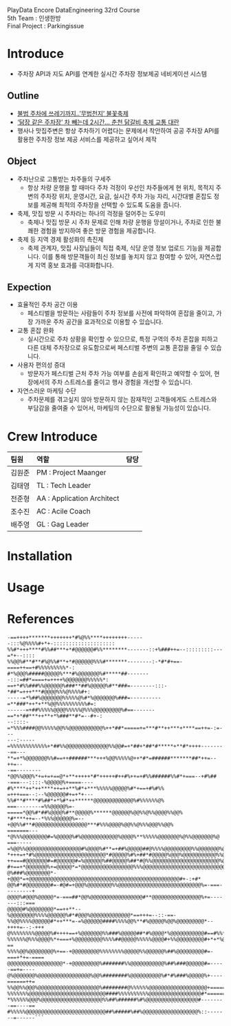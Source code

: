 PlayData Encore DataEngineering 32rd Course   
5th Team : 인생한방    
Final Project : Parkingissue

# Introduce
- 주차장 API과 지도 API를 연계한 실시간 주차장 정보제공 네비게이션 시스템
## Outline
- [불법 주차에 쓰레기까지..’무법천지’ 불꽃축제](https://imnews.imbc.com/replay/2023/nwtoday/article/6531583_36207.html)
- [‘닭장 같은 주차장’ 차 빼는데 2시간… 춘천 닭갈비 축제 교통 대란](https://www.hani.co.kr/arti/area/gangwon/1145524.html)
- 행사나 맛집주변은 항상 주차하기 어렵다는 문제에서 착안하여 공공 주차장 API를 활용한 주차장 정보 제공 서비스를 제공하고 싶어서 제작
## Object
- 주차난으로 고통받는 차주들의 구세주
    - 항상 차량 운행을 할 때마다 주차 걱정이 우선인 차주들에게 현 위치, 목적지 주변의 주차장 위치, 운영시간, 요금, 실시간 주차 가능 자리, 시간대별 혼잡도 정보를 제공해 최적의 주차장을 선택할 수 있도록 도움을 줍니다.
- 축제, 맛집 방문 시 주차라는 하나의 걱정을 덜어주는 도우미
    - 축제나 맛집 방문 시 주차 문제로 인해 차량 운행을 망설이거나, 주차로 인한 불쾌한 경험을 방지하여 좋은 방문 경험을 제공합니다.
- 축제 등 지역 경제 활성화의 촉진제
    - 축제 관계자, 맛집 사장님들이 직접 축제, 식당 운영 정보 업로드 기능을 제공합니다. 이를 통해 방문객들이 최신 정보를 놓치지 않고 참여할 수 있어, 자연스럽게 지역 홍보 효과를 극대화합니다.
## Expection
- 효율적인 주차 공간 이용
    - 페스티벌을 방문하는 사람들이 주차 정보를 사전에 파악하여 혼잡을 줄이고, 가장 가까운 주차 공간을 효과적으로 이용할 수 있습니다.
- 교통 혼잡 완화
    - 실시간으로 주차 상황을 확인할 수 있으므로, 특정 구역의 주차 혼잡을 피하고 다른 대체 주차장으로 유도함으로써 페스티벌 주변의 교통 혼잡을 줄일 수 있습니다.
- 사용자 편의성 증대
    - 방문자가 페스티벌 근처 주차 가능 여부를 손쉽게 확인하고 예약할 수 있어, 현장에서의 주차 스트레스를 줄이고 행사 경험을 개선할 수 있습니다.
- 자연스러운 마케팅 수단
    - 주차문제를 겪고싶지 않아 방문하지 않는 잠재적인 고객들에게도 스트레스와 부담감을 줄여줄 수 있어서, 마케팅의 수단으로 활용될 가능성이 있습니다.


# Crew Introduce
팀원|역할|담당
:---|:---|:---
김원준|PM : Project Maanger|
김태영|TL : Tech Leader|
전준형|AA : Application Architect|
조수진|AC : Acile Coach |
배주영|GL : Gag Leader|


# Installation

# Usage

# References

```
-==++++*******+++++++*#%@%%****++++++++------:::%@%%%%#+*+-::::::::::::::::::::
%%#*+++****#%%##***+*#@@@@@@#%%********-------::+%###++=--:::::::::---=*+--::::
%%@@%#**#**#%@%%#**+*#@@@@@@%%%#*******--------:-*#*#+==-====++==+#%%%%%%%%%*-:
#*%@@@%#####@@@@@%***#%@@@@@@@%#*****##--------:::=##*====+=++++%@@@@@@@%%%%%*:
==+*#%%###%%@@@@@@%###**##%@@@@@%#**###=--------:::-*##*=+++***#@@@@%%%@%%%%#+:
-----=*%##%@@@@@@@%%%%%@%#*%@@@@@@@%###=----------=**###*++*+**%@@%%%%%%%%%%#=:
------=+##%%%%%@@@@%%%%%@%%%@@@@@@@@@%#==-------==*+*##***++**+*%###**#*=--#+-:
--::::-=*%%%####@@%%%%%@@%%@@@@@@@@@@@%++*##*=====+=***#**++***+****==++=-:=---
---:-----=%%%%%%%%%%%%+*##%%@@@@@@@@@@@@@@%%@@#=+*##+*##*#*****+**#*++++-------
-==---**=+*%@@@@@@@%%#==++######***+++%@@%%%%%@++*#*=######*******##*++=--++=--
-==--------*@@%%@@@%*+=+=+==@*+**+++++*#*+++++#++#%++=+#%%######%%#*+===--+#%##
-===---::::-%@@@@@%+====----#%****++*++****++=++**%#*+***%%%%%@@@@@%#*+==+#%#%%
=+++===--:--%@@@@@@#+=+*+---%%#**#****#%##*+*%#*++******@@@@@@@@@@@@@%#%%%%%%@%
===--------=%%@@@@@%=-=====*@@%#*##%@@@@%#**@@@@@%******@@@@@@%@@%%@%%@@@@%%@@%
*#****++=--*%%%@@@@@@%=--+@@%%#**#@@@@@@@@@@@@@@@@@***#%%%@@@@%@@%%@%%%@@@%%@@%
=======---*@%%%@@@@@@@@#=%@@@@@%#%@@@@@@@@@@@@%@@@@%**%%%%%@@@@@@@%@%%@@@@@@@%@
===-----=%@@%%@@@@@@@@@@@@@@@@@@#%@@@@%#**=+##%@@@@@##@%%%%@@@@@@@@@%%@@@@@@@%@
*+++=+*#%@@@@@@@@@@@@@@@@@@@@@@@*#@@@@@%#%+##*#@@@@@%@@@%@@@@@@@@@@@%%@@@@@@@@@
++===#@@@@@@@#=#@@@@@@#=%@@@@@@%##@@@@@%##*#@%%@@@@@@@@@@@@@@@@@@@@@@%@@@@@@@@%
#+==+*@@@@@@@%+=@@@@@*=*@@@@@@@@@@@@@@@@@%%%@@@@@@@@@@@@@@@@@@@@@@@@@@@@@@@@@@#
@%###%@@@@@@@@*-+@@@*=+@@@@@@@@@@@@@@@@@@@@@@@@@@@@@@@@@@@@@@@@@@@@@@@@@#+-:+#*
@@%#*#@@@@@@@@#=-#@#=+@@@%@@@@@@@@%%@@@@@@@@@@@@@@@@@@@@@@@@@@@%=-===---------+
@@@@%#@@@%@@@@@*=-===##*@@%@@@@@@@@@@@@@@@@@#**@@@@@@@@@@@@@@@@%+=-------:::===
@@@@@#%@@@@@@@@*==++**--%@@@@@@@@%%%%@@@@@@%#*#@@@%@@@@@@@@@@@@@*==+++=--::-==-
%%@@%%%%@@@@@@#*++***=-=%@@@@@@####%%%%@@%**#%@@@@@%@@%@@@@@@@@@*--++++=--:-+++
@%%%%%%%%@@@@@%#++++==+%@@@@@@@%%###%@@@@@##*#%@@@@*%@@@@@@@@@@@#==#%%***+===+=
%%%%%%@%%%@@@@%*+===+%@@@@@@@@@%%%%##@@@@@%%%%%@@@@#+%%@@@@@@@@@#+*+*%@%#+==-==
%%%%@@%@@@@@@@@%+==-+@@@@@@@@@%%%%%%%%@@@@@%%@@@@@@%##%@@@@@@@@@#=-===+*+=-====
@@@@@@@@@@@@@@@@@@*-+@@@@@@@@@%#######%%@@@@@@@@@@@%##%###@@@@@@#=-----==+=----
@%@@@@@@@%@@@@@@@@@@@@@@@@@%@@%########%@@@@@@@@@@%#*#%###%@@@@@%+----======++=
%%@@%%@@@%@@@@@@@@@@@@@@@@@@@@%########@%%%%%%@@@@@@@@@@@@@@@@@@@+============+
%%%%%%%@@@@@@@@@@@@@@@@@@@@@@@@@####%%%%%%%%%%@@@@@@@@@@@@@@@@@#*==============
*%%%%%%@@@%@@@@@@@@@@@@@@@@@@@@%%##%######%#%@@@@@@@@@@@@@@@@@#--------==----==
#%%%%%@@@@@@@@@@@@@@@@@@@@@@@@@@##%#####%##%@@@@@@@@@@@@@@@@@@%::-------=------```

